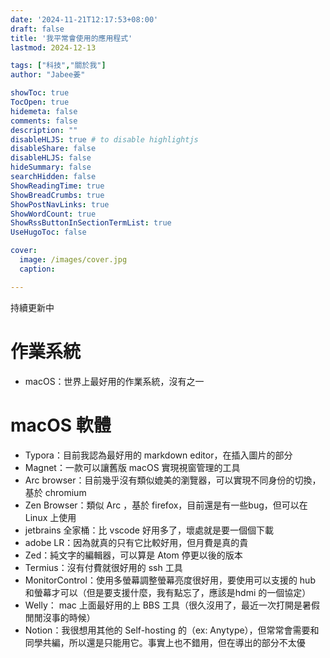 ```yaml
---
date: '2024-11-21T12:17:53+08:00'
draft: false
title: '我平常會使用的應用程式'
lastmod: 2024-12-13

tags: ["科技","關於我"]
author: "Jabee姜"

showToc: true
TocOpen: true
hidemeta: false
comments: false
description: ""
disableHLJS: true # to disable highlightjs
disableShare: false
disableHLJS: false
hideSummary: false
searchHidden: false
ShowReadingTime: true
ShowBreadCrumbs: true
ShowPostNavLinks: true
ShowWordCount: true
ShowRssButtonInSectionTermList: true
UseHugoToc: false

cover:
  image: /images/cover.jpg
  caption: 

---
```


持續更新中

# 作業系統

- macOS：世界上最好用的作業系統，沒有之一

  



# macOS 軟體

- Typora：目前我認為最好用的 markdown editor，在插入圖片的部分
- Magnet：一款可以讓舊版 macOS 實現視窗管理的工具
- Arc browser：目前幾乎沒有類似媲美的瀏覽器，可以實現不同身份的切換，基於 chromium
- Zen Browser：類似 Arc ，基於 firefox，目前還是有一些bug，但可以在 Linux 上使用
- jetbrains 全家桶：比 vscode 好用多了，壞處就是要一個個下載
- adobe LR：因為就真的只有它比較好用，但月費是真的貴
- Zed：純文字的編輯器，可以算是 Atom 停更以後的版本
- Termius：沒有付費就很好用的 ssh 工具
- MonitorControl：使用多螢幕調整螢幕亮度很好用，要使用可以支援的 hub 和螢幕才可以（但是要支援什麼，我有點忘了，應該是hdmi 的一個協定）
- Welly： mac 上面最好用的上 BBS 工具（很久沒用了，最近一次打開是暑假閒閒沒事的時候）
- Notion：我很想用其他的 Self-hosting 的（ex: Anytype），但常常會需要和同學共編，所以還是只能用它。事實上也不錯用，但在導出的部分不太優
